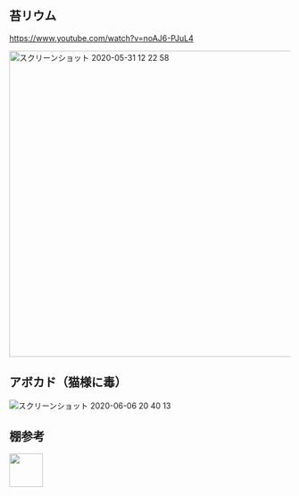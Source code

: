 
## 苔リウム

https://www.youtube.com/watch?v=noAJ6-PJuL4

<img width="548" alt="スクリーンショット 2020-05-31 12 22 58" src="https://user-images.githubusercontent.com/1782095/83343760-8353ec00-a339-11ea-93e4-8ba5e160d935.png">


## アボカド（猫様に毒）

![スクリーンショット 2020-06-06 20 40 13](https://user-images.githubusercontent.com/1782095/83943313-02fc2200-a836-11ea-8d02-ee0c38625a97.png)


## 棚参考

<img src="https://user-images.githubusercontent.com/1782095/84457180-f98f1180-ac9c-11ea-8c73-76ec2e660b10.png" width="60">



